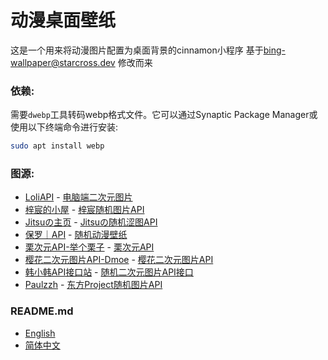 # 动漫桌面壁纸

这是一个用来将动漫图片配置为桌面背景的cinnamon小程序
基于[bing-wallpaper@starcross.dev](https://github.com/linuxmint/cinnamon-spices-applets/tree/master/bing-wallpaper%40starcross.dev) 修改而来

### 依赖:
需要`dwebp`工具转码webp格式文件。它可以通过Synaptic Package Manager或使用以下终端命令进行安装:
```sh
sudo apt install webp
```

### 图源:
- [LoliAPI](https://loliapi.com/) - [电脑端二次元图片](https://www.loliapi.com/acg/pc/)
- [梓宸的小屋](https://zichen.zone/) - [梓宸随机图片API](https://app.zichen.zone/api/acg.php)
- [Jitsuの主页](https://jitsu.top/) - [Jitsuの随机涩图API](https://moe.jitsu.top/img/?sort=pc)
- [保罗｜API](https://api.paugram.com/) - [随机动漫壁纸](https://api.paugram.com/wallpaper/)
- [栗次元API-举个栗子](https://www.dmoe.cc/) - [栗次元API](https://t.mwm.moe/pc)
- [樱花二次元图片API-Dmoe](https://dmoe.cc/) - [樱花二次元图片API](https://www.dmoe.cc/random.php)
- [韩小韩API接口站](https://api.vvhan.com/) - [随机二次元图片API接口](https://api.vvhan.com/api/acgimg)
- [Paulzzh](https://blog.paulzzh.com/) - [东方Project随机图片API](https://img.paulzzh.com/touhou/random)

### README.md
- [English](README.md)
- [简体中文](README.zh_CN.md)

